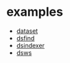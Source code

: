 
# examples

+ [dataset](dataset/)
+ [dsfind](dsfind/)
+ [dsindexer](dsindexer/)
+ [dsws](dsws/)





